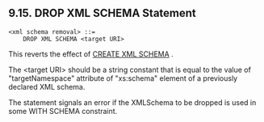 <div>

<div>

<div>

<div>

## 9.15. DROP XML SCHEMA Statement

</div>

</div>

</div>

``` programlisting
<xml schema removal> ::=
    DROP XML SCHEMA <target URI>
```

This reverts the effect of <a href="createxmlschema.html" class="link"
title="9.14. CREATE XML SCHEMA Statement">CREATE XML SCHEMA</a> .

The \<target URI\> should be a string constant that is equal to the
value of "targetNamespace" attribute of "xs:schema" element of a
previously declared XML schema.

The statement signals an error if the XMLSchema to be dropped is used in
some WITH SCHEMA constraint.

</div>
